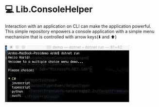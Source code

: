 # :computer: Lib.ConsoleHelper

Interaction with an application on CLI can make the application powerful. This simple repository enpowers a console application with a simple menu mechanisim that is controlled with arrow keys(:arrow_down: and :arrow_up:)

![Menu](https://github.com/ardacetinkaya/Lib.ConsoleHelper/blob/master/images/menu.gif)
